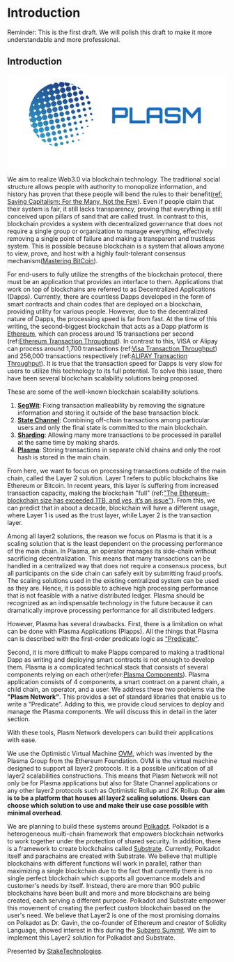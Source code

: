 # Introduction

Reminder: This is the first draft. We will polish this draft to make it more understandable and more professional.

## Introduction

![](.gitbook/assets/plasm.png)

 We aim to realize Web3.0 via blockchain technology. The traditional social structure allows people with authority to monopolize information, and history has proven that these people will bend the rules to their benefit\([ref: Saving Capitalism: For the Many, Not the Few](https://www.jstage.jst.go.jp/article/lecgsa/15/0/15_139/_pdf/-char/en)\). Even if people claim that their system is fair, it still lacks transparency, proving that everything is still conceived upon pillars of sand that are called trust. In contrast to this, blockchain provides a system with decentralized governance that does not require a single group or organization to manage everything, effectively removing a single point of failure and making a transparent and trustless system. This is possible because blockchain is a system that allows anyone to view, prove, and host with a highly fault-tolerant consensus mechanism\([Mastering BitCoin](https://github.com/bitcoinbook/bitcoinbook)\).

For end-users to fully utilize the strengths of the blockchain protocol, there must be an application that provides an interface to them. Applications that work on top of blockchains are referred to as Decentralized Applications \(Dapps\). Currently, there are countless Dapps developed in the form of smart contracts and chain codes that are deployed on a blockchain, providing utility for various people. However, due to the decentralized nature of Dapps, the processing speed is far from fast. At the time of this writing, the second-biggest blockchain that acts as a Dapp platform is [Ethereum](https://www.ethereum.org/), which can process around 15 transactions per second \(ref:[Ethereum Transaction Throughput](https://www.coindesk.com/information/will-ethereum-scale)\). In contrast to this, VISA or Alipay can process around 1,700 transactions \(ref:[Visa Transaction Throughput](https://hackernoon.com/the-blockchain-scalability-problem-the-race-for-visa-like-transaction-speed-5cce48f9d44)\) and 256,000 transactions respectively \(ref:[ALIPAY Transaction Throughput](https://www.barrons.com/articles/alibaba-records-25-3-billion-in-singles-day-sales-1510538618)\). It is true that the transaction speed for Dapps is very slow for users to utilize this technology to its full potential. To solve this issue, there have been several blockchain scalability solutions being proposed.

These are some of the well-known blockchain scalability solutions.

1. [**SegWit**](https://github.com/bitcoin/bips/blob/master/bip-0141.mediawiki): Fixing transaction malleability by removing the signature information and storing it outside of the base transaction block.
2. [**State Channel**](https://l4.ventures/papers/statechannels.pdf): Combining off-chain transactions among particular users and only the final state is committed to the main blockchain.
3. [**Sharding**](https://www.bubifans.com/ueditor/php/upload/file/20181015/1539597837236127.pdf): Allowing many more transactions to be processed in parallel at the same time by making shards.
4. [**Plasma**](https://plasma.io/plasma.pdf): Storing transactions in separate child chains and only the root hash is stored in the main chain.

From here, we want to focus on processing transactions outside of the main chain, called the Layer 2 solution. Layer 1 refers to public blockchains like Ethereum or Bitcoin. In recent years, this layer is suffering from increased transaction capacity, making the blockchain "full" \(ref:["The Ethereum-blockchain size has exceeded 1TB, and yes, it’s an issue"](https://hackernoon.com/the-ethereum-blockchain-size-has-exceeded-1tb-and-yes-its-an-issue-2b650b5f4f62)\). From this, we can predict that in about a decade, blockchain will have a different usage, where Layer 1 is used as the trust layer, while Layer 2 is the transaction layer.

Among all layer2 solutions, the reason we focus on Plasma is that it is a scaling solution that is the least dependent on the processing performance of the main chain. In Plasma, an operator manages its side-chain without sacrificing decentralization. This means that many transactions can be handled in a centralized way that does not require a consensus process, but all participants on the side chain can safely exit by submitting fraud proofs. The scaling solutions used in the existing centralized system can be used as they are. Hence, it is possible to achieve high processing performance that is not feasible with a native distributed ledger. Plasma should be recognized as an indispensable technology in the future because it can dramatically improve processing performance for all distributed ledgers.

However, Plasma has several drawbacks. First, there is a limitation on what can be done with Plasma Applications \(Plapps\). All the things that Plasma can is described with the first-order predicate logic as ["Predicate"](https://docs.plasma.group/projects/spec/en/latest/src/02-contracts/predicate-contract.html).

Second, it is more difficult to make Plapps compared to making a traditional Dapp as writing and deploying smart contracts is not enough to develop them. Plasma is a complicated technical stack that consists of several components relying on each other\(refer:[Plasma Components](https://docs.plasma.group/projects/spec/en/latest/src/05-client-architecture/introduction.html)\). Plasma application consists of 4 components, a smart contract on a parent chain, a child chain, an operator, and a user. We address these two problems via the **"Plasm Network"**. This provides a set of standard libraries that enable us to write a "Predicate". Adding to this, we provide cloud services to deploy and manage the Plasma components. We will discuss this in detail in the later section.

With these tools, Plasm Network developers can build their applications with ease.

We use the Optimistic Virtual Machine [OVM](https://github.com/plasma-group/website/blob/master/optimistic-game-semantics.pdf), which was invented by the Plasma Group from the Ethereum Foundation. OVM is the virtual machine designed to support all layer2 protocols. It is a possible unification of all layer2 scalabilities constructions. This means that Plasm Network will not only be for Plasma applications but also for State Channel applications or any other layer2 protocols such as Optimistic Rollup and ZK Rollup. **Our aim is to be a platform that houses all layer2 scaling solutions. Users can choose which solution to use and make their use case possible with minimal overhead**.

We are planning to build these systems around [Polkadot](https://polkadot.network/PolkaDotPaper.pdf). Polkadot is a heterogeneous multi-chain framework that empowers blockchain networks to work together under the protection of shared security. In addition, there is a framework to create blockchains called [Substrate](https://www.parity.io/substrate/). Currently, Polkadot itself and parachains are created with Substrate. We believe that multiple blockchains with different functions will work in parallel, rather than maximizing a single blockchain due to the fact that currently there is no single perfect blockchain which supports all governance models and customer's needs by itself. Instead, there are more than 900 public blockchains have been built and more and more blockchains are being created, each serving a different purpose. Polkadot and Substrate empower this movement of creating the perfect custom blockchain based on the user's need. We believe that Layer2 is one of the most promising domains on Polkadot as Dr. Gavin, the co-founder of Ethereum and creator of Solidity Language, showed interest in this during the [Subzero Summit](https://sub0.parity.io/). We aim to implement this Layer2 solution for Polkadot and Substrate.

Presented by [StakeTechnologies](https://stake.co.jp).

